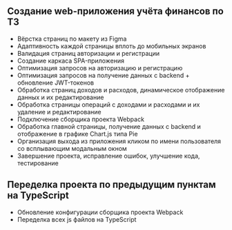 ## Создание web-приложения учёта финансов по ТЗ
* Вёрстка страниц по макету из Figma
* Адаптивность каждой страницы вплоть до мобильных экранов
* Валидация страниц авторизации и регистрации
* Создание каркаса SPA-приложения
* Оптимизация запросов на авторизацию и регистрацию
* Оптимизация запросов на получение данных с backend + обновление JWT-токенов
* Обработка страниц доходов и расходов, динамическое отображение данных и их редактирование
* Обработка страницы операций с доходами и расходами и их удаление и редактирование
* Подключение сборщика проекта Webpack
* Обработка главной страницы, получение данных с backend и отображение в графике Chart.js типа Pie
* Организация выхода из приложения кликом по имени пользователя со всплывающим модальным окном
* Завершение проекта, исправление ошибок, улучшение кода, тестирование

## Переделка проекта по предыдущим пунктам на TypeScript
* Обновление конфигурации сборщика проекта Webpack
* Переделка всех js файлов на TypeScript